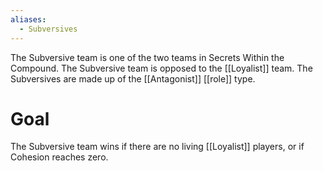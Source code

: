 ```yaml
---
aliases:
  - Subversives
---
```

The Subversive team is one of the two teams in Secrets Within the Compound. The Subversive team is opposed to the [[Loyalist]] team. The Subversives are made up of the [[Antagonist]] [[role]] type.

# Goal
The Subversive team wins if there are no living [[Loyalist]] players, or if Cohesion reaches zero.
